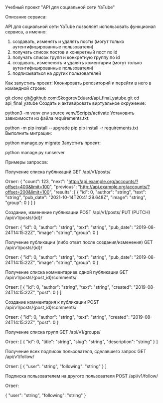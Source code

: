 Учебный проект "API для социальной сети YaTube" 

Описание сервиса:

API для социальной сети YaTube позволяет использовать функционал сервиса, а именно: 
1) создавать, изменять и  удалять посты (могут только аутентифицированные пользователи)
2) получать список постов и конкретный пост по id
3) получать список групп и конкретную группу по id
4) создавать, измененять и  удалять коментарии (могут только аутентифицированные пользователи)
5) подписываться на других пользователей


Как запустить проект:
Клонировать репозиторий и перейти в него в командной строке:

git clone git@github.com:SkogorevEduard/api_final_yatube.git
cd api_final_yatube
Cоздать и активировать виртуальное окружение:

python3 -m venv env
source venv/Scripts/activate
Установить зависимости из файла requirements.txt:

python -m pip install --upgrade pip
pip install -r requirements.txt
Выполнить миграции:

python manage.py migrate
Запустить проект:

python manage.py runserver

Примеры запросов:

Получение списка публикаций
GET /api/v1/posts/

Ответ:
{
  "count": 123,
  "next": "http://api.example.org/accounts/?offset=400&limit=100",
  "previous": "http://api.example.org/accounts/?offset=200&limit=100",
  "results": [
    {
      "id": 0,
      "author": "string",
      "text": "string",
      "pub_date": "2021-10-14T20:41:29.648Z",
      "image": "string",
      "group": 0
    }
  ]
}

Создание, изменение публикации
POST /api/v1/posts/
PUT (PUTCH) /api/v1/posts/{id}/

Ответ:
{
  "id": 0,
  "author": "string",
  "text": "string",
  "pub_date": "2019-08-24T14:15:22Z",
  "image": "string",
  "group": 0
}

Получение публикации (либо ответ после создания/изменения)
GET /api/v1/posts/{id}/

Ответ:
{
  "id": 0,
  "author": "string",
  "text": "string",
  "pub_date": "2019-08-24T14:15:22Z",
  "image": "string",
  "group": 0
}

Получение списка комментариев одной публикации
GET /api/v1/posts/{post_id}/comments/

Ответ:
[
  {
    "id": 0,
    "author": "string",
    "text": "string",
    "created": "2019-08-24T14:15:22Z",
    "post": 0
  }
]

Создание комментария к публикации
POST /api/v1/posts/{post_id}/comments/

Ответ:
{
  "id": 0,
  "author": "string",
  "text": "string",
  "created": "2019-08-24T14:15:22Z",
  "post": 0
}

Получение списка групп
GET /api/v1/groups/

Ответ:
[
  {
    "id": 0,
    "title": "string",
    "slug": "string",
    "description": "string"
  }
]

Получение всех подписок пользователя, сделавшего запрос
GET /api/v1/follow/

Ответ:
[
  {
    "user": "string",
    "following": "string"
  }
]

Подписка пользователем на другого пользователя
POST /api/v1/follow/

Ответ:

{
  "user": "string",
  "following": "string"
}